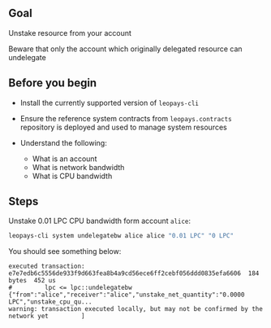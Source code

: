 ## Goal

Unstake resource from your account

Beware that only the account which originally delegated resource can undelegate

## Before you begin

* Install the currently supported version of `leopays-cli`

* Ensure the reference system contracts from `leopays.contracts` repository is deployed and used to manage system resources

* Understand the following:
  * What is an account
  * What is network bandwidth
  * What is CPU bandwidth

## Steps

Unstake 0.01 LPC CPU bandwidth form account `alice`:

```sh
leopays-cli system undelegatebw alice alice "0.01 LPC" "0 LPC"
```

You should see something below:

```console
executed transaction: e7e7edb6c5556de933f9d663fea8b4a9cd56ece6ff2cebf056ddd0835efa6606  184 bytes  452 us
#         lpc <= lpc::undelegatebw          {"from":"alice","receiver":"alice","unstake_net_quantity":"0.0000 LPC","unstake_cpu_qu...
warning: transaction executed locally, but may not be confirmed by the network yet         ]
```

